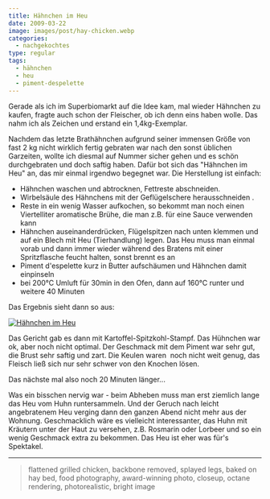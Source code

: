 ```yaml
---
title: Hähnchen im Heu
date: 2009-03-22
image: images/post/hay-chicken.webp
categories: 
  - nachgekochtes
type: regular
tags: 
  - hähnchen
  - heu
  - piment-despelette
---
```


Gerade als ich im Superbiomarkt auf die Idee kam, mal wieder Hähnchen zu kaufen, fragte auch schon der Fleischer, ob ich denn eins haben wolle. Das nahm ich als Zeichen und erstand ein 1,4kg-Exemplar.

Nachdem das letzte Brathähnchen aufgrund seiner immensen Größe von fast 2 kg nicht wirklich fertig gebraten war nach den sonst üblichen Garzeiten, wollte ich diesmal auf Nummer sicher gehen und es schön durchgebraten und doch saftig haben. Dafür bot sich das "Hähnchen im Heu" an, das mir einmal irgendwo begegnet war. Die Herstellung ist einfach:

- Hähnchen waschen und abtrocknen, Fettreste abschneiden.
- Wirbelsäule des Hähnchens mit der Geflügelschere herausschneiden .
- Reste in ein wenig Wasser aufkochen, so bekommt man noch einen Viertelliter aromatische Brühe, die man z.B. für eine Sauce verwenden kann
- Hähnchen auseinanderdrücken, Flügelspitzen nach unten klemmen und auf ein Blech mit Heu (Tierhandlung) legen. Das Heu muss man einmal vorab und dann immer wieder während des Bratens mit einer Spritzflasche feucht halten, sonst brennt es an
- Piment d'espelette kurz in Butter aufschäumen und Hähnchen damit einpinseln
- bei 200°C Umluft für 30min in den Ofen, dann auf 160°C runter und weitere 40 Minuten

Das Ergebnis sieht dann so aus:

[![Hähnchen im Heu](images/DSC_0191_186.jpg "Hähnchen im Heu")](http://www.kochessenz.de/wp-content/uploads/sites/3/2009/03/DSC_0191_186.jpg)

Das Gericht gab es dann mit Kartoffel-Spitzkohl-Stampf. Das Hühnchen war ok, aber noch nicht optimal. Der Geschmack mit dem Piment war sehr gut, die Brust sehr saftig und zart. Die Keulen waren  noch nicht weit genug, das Fleisch ließ sich nur sehr schwer von den Knochen lösen.

Das nächste mal also noch 20 Minuten länger...

Was ein bisschen nervig war - beim Abheben muss man erst ziemlich lange das Heu vom Huhn runtersammeln. Und der Geruch nach leicht angebratenem Heu verging dann den ganzen Abend nicht mehr aus der Wohnung. Geschmacklich wäre es vielleicht interessanter, das Huhn mit Kräutern unter der Haut zu versehen, z.B. Rosmarin oder Lorbeer und so ein wenig Geschmack extra zu bekommen. Das Heu ist eher was für's Spektakel.

----

> flattened grilled chicken, backbone removed, splayed legs, baked on hay bed, food photography, award-winning photo, closeup, octane rendering, photorealistic, bright image